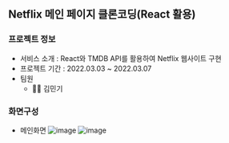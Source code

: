 ## Netflix 메인 페이지 클론코딩(React 활용)

### 프로젝트 정보
  - 서비스 소개 : React와 TMDB API를 활용하여 Netflix 웹사이트 구현 
  - 프로젝트 기간 : 2022.03.03 ~ 2022.03.07
  - 팀원  
    - 👱‍♂️ 김민기

### 화면구성

  - 메인화면
    ![image](https://user-images.githubusercontent.com/93183070/156959804-7ac638e4-4676-4d3e-b345-e1d378251f85.png)
    ![image](https://user-images.githubusercontent.com/93183070/156959832-7f968114-489a-46fa-b8b3-3998499c5ac0.png)

